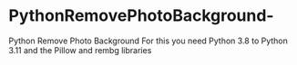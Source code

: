 # PythonRemovePhotoBackground-
Python Remove Photo Background For this you need Python 3.8 to Python 3.11 and the Pillow and rembg libraries
